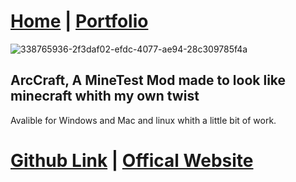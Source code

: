 # [Home](https://arc360alt.github.io/arcsite/) | [Portfolio](Portfolio.md)
![338765936-2f3daf02-efdc-4077-ae94-28c309785f4a](https://github.com/arc360alt/arcsite/assets/155182753/dc9417f4-5fda-40dd-acef-719a574a0773)
## ArcCraft, A MineTest Mod made to look like minecraft whith my own twist
Avalible for Windows and Mac and linux whith a little bit of work.

# [Github Link](https://github.com/arc360alt/ArcCraft) | [Offical Website](https://www.arc360.live/arccraft)
